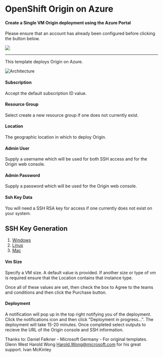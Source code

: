 # OpenShift Origin on Azure

#### Create a Single VM Origin deployment using the Azure Portal
Please ensure that an account has already been configured before clicking the button below.


<a href="https://portal.azure.com/#create/Microsoft.Template/uri/https%3A%2F%2Fraw.githubusercontent.com%2Fcooktheryan%2FMicroProfileOnAzure%2Fmaster%2Fallinone.json" target="_blank">
    <img src="http://azuredeploy.net/deploybutton.png"/>
</a>

------

This template deploys Origin on Azure.

![Architecture](images/parameters.jpg)


#### Subscription
Accept the default subscription ID value.

#### Resource Group
Select create a new resource group if one does not currently exist.

#### Location
The geographic location in which to deploy Origin.

#### Admin User
Supply a username which will be used for both SSH access and for the Origin web console.

#### Admin Password
Supply a password which will be used for the Origin web console.


#### Ssh Key Data
You will need a SSH RSA key for access if one currently does not exist on your system.

## SSH Key Generation

1. [Windows](ssh_windows.md)
2. [Linux](ssh_linux.md)
3. [Mac](ssh_mac.md)


#### Vm Size
Specify a VM size. A default value is provided. If another size or type of vm is required ensure that the Location contains that instance type.

Once all of these values are set, then check the box to Agree to the teams and conditions and then click the Purchase button.

#### Deployment
A notification will pop up in the top right notifying you of the deployment. Click the notifications icon and then click "Deployment in progress...". The deployment will take 15-20 minutes. Once completed select outputs to recieve the URL of the Origin console and SSH information.

Thanks to:
Daniel Falkner - Microsoft Germany - For original templates.
Glenn West
Harold Wong <Harold.Wong@microsoft.com> for his great support.
Ivan McKinley
